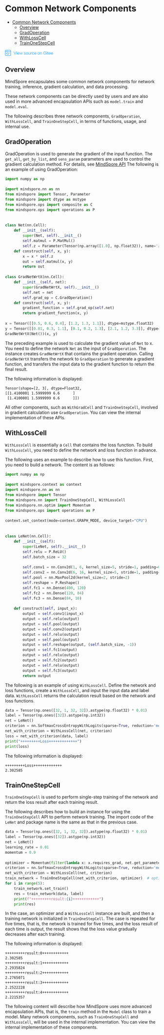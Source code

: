 # Common Network Components

<!-- TOC -->

- [Common Network Components](#common-network-components)
    - [Overview](#overview)
    - [GradOperation](#gradoperation)
    - [WithLossCell](#withlosscell)
    - [TrainOneStepCell](#trainonestepcell)

<!-- /TOC -->

<a href="https://gitee.com/mindspore/docs/blob/master/docs/programming_guide/source_en/network_component.md" target="_blank"><img src="./_static/logo_source.png"></a>

## Overview

MindSpore encapsulates some common network components for network training, inference, gradient calculation, and data processing.

These network components can be directly used by users and are also used in more advanced encapsulation APIs such as `model.train` and `model.eval`.

The following describes three network components, `GradOperation`, `WithLossCell`, and `TrainOneStepCell`, in terms of functions, usage, and internal use.

## GradOperation

GradOperation is used to generate the gradient of the input function. The `get_all`, `get_by_list`, and `sens_param` parameters are used to control the gradient calculation method. For details, see [MindSpore API](https://www.mindspore.cn/doc/api_python/en/master/mindspore/ops/mindspore.ops.GradOperation.html)
The following is an example of using GradOperation:

```python
import numpy as np

import mindspore.nn as nn
from mindspore import Tensor, Parameter
from mindspore import dtype as mstype
from mindspore.ops import composite as C
from mindspore.ops import operations as P


class Net(nn.Cell):
    def __init__(self):
        super(Net, self).__init__()
        self.matmul = P.MatMul()
        self.z = Parameter(Tensor(np.array([1.0], np.float32)), name='z')
    def construct(self, x, y):
        x = x * self.z
        out = self.matmul(x, y)
        return out

class GradNetWrtX(nn.Cell):
    def __init__(self, net):
        super(GradNetWrtX, self).__init__()
        self.net = net
        self.grad_op = C.GradOperation()
    def construct(self, x, y):
        gradient_function = self.grad_op(self.net)
        return gradient_function(x, y)

x = Tensor([[0.5, 0.6, 0.4], [1.2, 1.3, 1.1]], dtype=mstype.float32)
y = Tensor([[0.01, 0.3, 1.1], [0.1, 0.2, 1.3], [2.1, 1.2, 3.3]], dtype=mstype.float32)
GradNetWrtX(Net())(x, y)
```

The preceding example is used to calculate the gradient value of `Net` to x. You need to define the network `Net` as the input of `GradOperation`. The instance creates `GradNetWrtX` that contains the gradient operation. Calling `GradNetWrtX` transfers the network to `GradOperation` to generate a gradient function, and transfers the input data to the gradient function to return the final result.

The following information is displayed:

```text
Tensor(shape=[2, 3], dtype=Float32,
[[1.4100001 1.5999999 6.6      ]
 [1.4100001 1.5999999 6.6      ]])
```

All other components, such as `WithGradCell` and `TrainOneStepCell`, involved in gradient calculation use `GradOperation`.
You can view the internal implementation of these APIs.

## WithLossCell

`WithLossCell` is essentially a `Cell` that contains the loss function. To build `WithLossCell`, you need to define the network and loss function in advance.

The following uses an example to describe how to use this function. First, you need to build a network. The content is as follows:

```python
import numpy as np

import mindspore.context as context
import mindspore.nn as nn
from mindspore import Tensor
from mindspore.nn import TrainOneStepCell, WithLossCell
from mindspore.nn.optim import Momentum
from mindspore.ops import operations as P

context.set_context(mode=context.GRAPH_MODE, device_target="CPU")


class LeNet(nn.Cell):
    def __init__(self):
        super(LeNet, self).__init__()
        self.relu = P.ReLU()
        self.batch_size = 32

        self.conv1 = nn.Conv2d(1, 6, kernel_size=5, stride=1, padding=0, has_bias=False, pad_mode='valid')
        self.conv2 = nn.Conv2d(6, 16, kernel_size=5, stride=1, padding=0, has_bias=False, pad_mode='valid')
        self.pool = nn.MaxPool2d(kernel_size=2, stride=2)
        self.reshape = P.Reshape()
        self.fc1 = nn.Dense(400, 120)
        self.fc2 = nn.Dense(120, 84)
        self.fc3 = nn.Dense(84, 10)

    def construct(self, input_x):
        output = self.conv1(input_x)
        output = self.relu(output)
        output = self.pool(output)
        output = self.conv2(output)
        output = self.relu(output)
        output = self.pool(output)
        output = self.reshape(output, (self.batch_size, -1))
        output = self.fc1(output)
        output = self.relu(output)
        output = self.fc2(output)
        output = self.relu(output)
        output = self.fc3(output)
        return output
```

The following is an example of using `WithLossCell`. Define the network and loss functions, create a `WithLossCell`, and input the input data and label data. `WithLossCell` returns the calculation result based on the network and loss functions.

```python
data = Tensor(np.ones([32, 1, 32, 32]).astype(np.float32) * 0.01)
label = Tensor(np.ones([32]).astype(np.int32))
net = LeNet()
criterion = nn.SoftmaxCrossEntropyWithLogits(sparse=True, reduction='mean')
net_with_criterion = WithLossCell(net, criterion)
loss = net_with_criterion(data, label)
print("+++++++++Loss+++++++++++++")
print(loss)
```

The following information is displayed:

```text
+++++++++Loss+++++++++++++
2.302585
```

## TrainOneStepCell

`TrainOneStepCell` is used to perform single-step training of the network and return the loss result after each training result.

The following describes how to build an instance for using the `TrainOneStepCell` API to perform network training. The import code of the `LeNet` and package name is the same as that in the previous case.

```python
data = Tensor(np.ones([32, 1, 32, 32]).astype(np.float32) * 0.01)
label = Tensor(np.ones([32]).astype(np.int32))
net = LeNet()
learning_rate = 0.01
momentum = 0.9

optimizer = Momentum(filter(lambda x: x.requires_grad, net.get_parameters()), learning_rate, momentum)
criterion = nn.SoftmaxCrossEntropyWithLogits(sparse=True, reduction='mean')
net_with_criterion = WithLossCell(net, criterion)
train_network = TrainOneStepCell(net_with_criterion, optimizer)  # optimizer
for i in range(5):
    train_network.set_train()
    res = train_network(data, label)
    print(f"+++++++++result:{i}++++++++++++")
    print(res)
```

In the case, an optimizer and a `WithLossCell` instance are built, and then a training network is initialized in `TrainOneStepCell`. The case is repeated for five times, that is, the network is trained for five times, and the loss result of each time is output, the result shows that the loss value gradually decreases after each training.

The following information is displayed:

```text
+++++++++result:0++++++++++++
2.302585
+++++++++result:1++++++++++++
2.2935824
+++++++++result:2++++++++++++
2.2765071
+++++++++result:3++++++++++++
2.2522228
+++++++++result:4++++++++++++
2.2215357
```

The following content will describe how MindSpore uses more advanced encapsulation APIs, that is, the `train` method in the `Model` class to train a model. Many network components, such as `TrainOneStepCell` and `WithLossCell`, will be used in the internal implementation.
You can view the internal implementation of these components.
